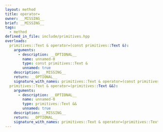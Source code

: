```yaml
---
layout: method
title: operator=
owner: __MISSING__
brief: __MISSING__
tags:
  - method
defined_in_file: include/primitives.hpp
overloads:
  primitives::Text & operator=(const primitives::Text &):
    arguments:
      - description: __OPTIONAL__
        name: unnamed-0
        type: const primitives::Text &
        unnamed: true
    description: __MISSING__
    return: __OPTIONAL__
    signature_with_names: primitives::Text & operator=(const primitives::Text &)
  primitives::Text & operator=(primitives::Text &&):
    arguments:
      - description: __OPTIONAL__
        name: unnamed-0
        type: primitives::Text &&
        unnamed: true
    description: __MISSING__
    return: __OPTIONAL__
    signature_with_names: primitives::Text & operator=(primitives::Text &&)
---
```

